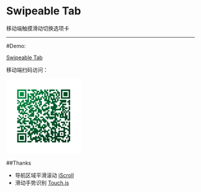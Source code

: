 # Swipeable Tab
移动端触摸滑动切换选项卡

***

#Demo:

[Swipeable Tab](http://htmlpreview.github.io/?https://github.com/YopheeHsin/swipeable-tab/blob/master/demo.html)

移动端扫码访问：

<img src="https://github.com/YopheeHsin/swipeable-tab/blob/master/img/qr.png" alt="Swipeable Tab" style="width: 200px;">


##Thanks
* 导航区域平滑滚动 [iScroll](https://github.com/cubiq/iscroll)
* 滑动手势识别 [Touch.js](https://github.com/Clouda-team/touch.code.baidu.com)